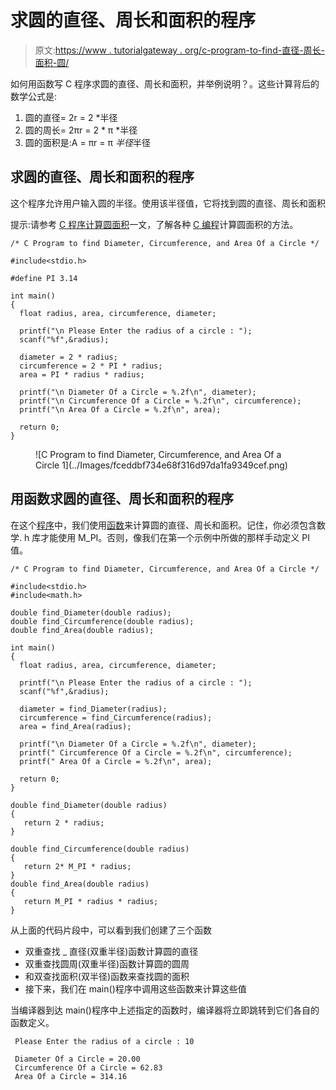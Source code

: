 # 求圆的直径、周长和面积的程序

> 原文:[https://www . tutorialgateway . org/c-program-to-find-直径-周长-面积-圆/](https://www.tutorialgateway.org/c-program-to-find-diameter-circumference-and-area-of-a-circle/)

如何用函数写 C 程序求圆的直径、周长和面积，并举例说明？。这些计算背后的数学公式是:

1.  圆的直径= 2r = 2 *半径
2.  圆的周长= 2πr = 2 * π *半径
3.  圆的面积是:A = πr = π *半径*半径

## 求圆的直径、周长和面积的程序

这个程序允许用户输入圆的半径。使用该半径值，它将找到圆的直径、周长和面积

提示:请参考 [C 程序计算圆面积](https://www.tutorialgateway.org/c-program-to-calculate-area-of-a-circle/)一文，了解各种 [C 编程](https://www.tutorialgateway.org/c-programming/)计算圆面积的方法。

```
/* C Program to find Diameter, Circumference, and Area Of a Circle */

#include<stdio.h>

#define PI 3.14

int main()
{
  float radius, area, circumference, diameter;

  printf("\n Please Enter the radius of a circle : ");
  scanf("%f",&radius);

  diameter = 2 * radius;
  circumference = 2 * PI * radius;
  area = PI * radius * radius; 

  printf("\n Diameter Of a Circle = %.2f\n", diameter);
  printf("\n Circumference Of a Circle = %.2f\n", circumference);
  printf("\n Area Of a Circle = %.2f\n", area);

  return 0;
}
```

<figure class="wp-block-image">![C Program to find Diameter, Circumference, and Area Of a Circle 1](../Images/fceddbf734e68f316d97da1fa9349cef.png)</figure>

## 用函数求圆的直径、周长和面积的程序

在这个[程序](https://www.tutorialgateway.org/c-programming-examples/)中，我们使用[函数](https://www.tutorialgateway.org/functions-in-c/)来计算圆的直径、周长和面积。记住，你必须包含数学. h 库才能使用 M_PI。否则，像我们在第一个示例中所做的那样手动定义 PI 值。

```
/* C Program to find Diameter, Circumference, and Area Of a Circle */

#include<stdio.h>
#include<math.h>

double find_Diameter(double radius);
double find_Circumference(double radius);
double find_Area(double radius);

int main()
{
  float radius, area, circumference, diameter;

  printf("\n Please Enter the radius of a circle : ");
  scanf("%f",&radius);

  diameter = find_Diameter(radius);
  circumference = find_Circumference(radius);
  area = find_Area(radius); 

  printf("\n Diameter Of a Circle = %.2f\n", diameter);
  printf(" Circumference Of a Circle = %.2f\n", circumference);
  printf(" Area Of a Circle = %.2f\n", area);

  return 0;
}

double find_Diameter(double radius)
{
   return 2 * radius;
}

double find_Circumference(double radius)
{
   return 2* M_PI * radius;
}
double find_Area(double radius)
{
   return M_PI * radius * radius;
}
```

从上面的代码片段中，可以看到我们创建了三个函数

*   双重查找 _ 直径(双重半径)函数计算圆的直径
*   双重查找圆周(双重半径)函数计算圆的圆周
*   和双查找面积(双半径)函数来查找圆的面积
*   接下来，我们在 main()程序中调用这些函数来计算这些值

当编译器到达 main()程序中上述指定的函数时，编译器将立即跳转到它们各自的函数定义。

```
 Please Enter the radius of a circle : 10

 Diameter Of a Circle = 20.00
 Circumference Of a Circle = 62.83
 Area Of a Circle = 314.16
```